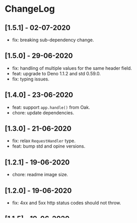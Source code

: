 # ChangeLog

## [1.5.1] - 02-07-2020

- fix: breaking sub-dependency change.

## [1.5.0] - 29-06-2020

- fix: handling of multiple values for the same header field.
- feat: upgrade to Deno 1.1.2 and std 0.59.0.
- fix: typing issues.

## [1.4.0] - 23-06-2020

- feat: support `app.handle()` from Oak.
- chore: update dependencies.

## [1.3.0] - 21-06-2020

- fix: relax `RequestHandler` type.
- feat: bump std and opine versions.

## [1.2.1] - 19-06-2020

- chore: readme image size.

## [1.2.0] - 19-06-2020

- fix: 4xx and 5xx http status codes should not throw.

## [1.1.5] - 19-06-2020

- feat: add repository to `egg.json`.

## [1.1.4] - 18-06-2020

- fix: egg.json
- feat: add icon artist attribution.

## [1.1.3] - 18-06-2020

- feat: move to main default branch.
- fix: pull request template.
- feat: support <https://nest.land> package registry.
- feat: bump Deno version support to 1.1.0.

## [1.1.2] - 01-06-2020

- fix: subresource integrity check failed --lock=lock.json.

## [1.1.1] - 01-06-2020

- docs: minor inline documentation and types improvements to appease deno docs.

## [1.1.0] - 01-06-2020

- docs: improve inline documentation and types.

## [1.0.0] - 31-05-2020

- feat: initial port of supertest.
